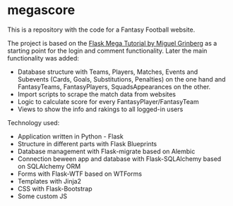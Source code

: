 # megascore

This is a repository with the code for a Fantasy Football website.

The project is based on the [Flask Mega Tutorial by Miguel Grinberg](https://blog.miguelgrinberg.com/post/the-flask-mega-tutorial-part-i-hello-world "Flask Mega Tutorial by Miguel Grinberg") as a starting point for the login and comment functionality. 
Later the main functionality was added:
* Database structure with Teams, Players, Matches, Events and Subevents (Cards, Goals, Substitutions, Penalties) on the one hand and FantasyTeams, FantasyPlayers, SquadsAppearances on the other.
* Import scripts to scrape the match data from websites
* Logic to calculate score for every FantasyPlayer/FantasyTeam
* Views to show the info and rakings to all logged-in users

Technology used:
* Application written in Python - Flask
* Structure in different parts with Flask Blueprints
* Database management with Flask-migrate based on Alembic
* Connection beween app and database with Flask-SQLAlchemy based on SQLAlchemy ORM
* Forms with Flask-WTF based on WTForms
* Templates with Jinja2
* CSS with Flask-Bootstrap
* Some custom JS 
